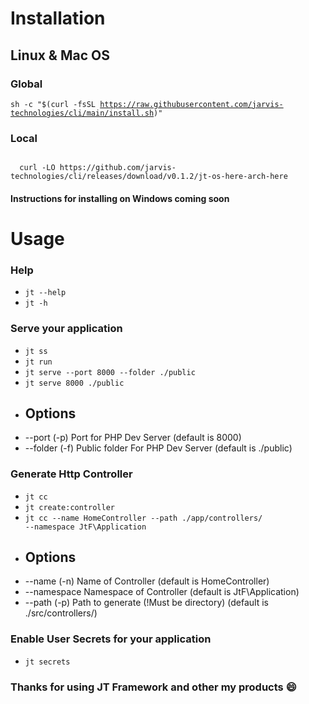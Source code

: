 # Installation
## Linux & Mac OS
### Global
<code>sh -c "$(curl -fsSL https://raw.githubusercontent.com/jarvis-technologies/cli/main/install.sh)"</code>
### Local
<code>
  curl -LO https://github.com/jarvis-technologies/cli/releases/download/v0.1.2/jt-os-here-arch-here
</code>

#### Instructions for installing on Windows coming soon

# Usage
### Help
- <code>jt --help</code>
- <code>jt -h</code>

### Serve your application
- <code>jt ss</code>
- <code>jt run</code>
- <code>jt serve --port 8000 --folder ./public</code>
- <code>jt serve 8000 ./public</code>
- ## Options
- --port (-p) Port for PHP Dev Server (default is 8000)
- --folder (-f) Public folder For PHP Dev Server (default is ./public)

### Generate Http Controller
- <code>jt cc</code>
- <code>jt create:controller</code>
- <code>jt cc --name HomeController --path ./app/controllers/ --namespace JtF\\Application</code>
- ## Options
- --name (-n) Name of Controller (default is HomeController)
- --namespace Namespace of Controller (default is JtF\\Application)
- --path (-p) Path to generate (!Must be directory) (default is ./src/controllers/) 

### Enable User Secrets for your application
- <code>jt secrets</code>

### Thanks for using JT Framework and other my products 😄
